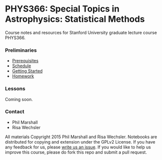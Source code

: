# PHYS366: Special Topics in Astrophysics: Statistical Methods 

Course notes and resources for Stanford University graduate lecture course PHYS366.

### Preliminaries

* [Prerequisites](https://github.com/drphilmarshall/StatisticalMethods/blob/master/doc/Prereqs.md)
* [Schedule](https://github.com/drphilmarshall/StatisticalMethods/blob/master/doc/Schedule.md)
* [Getting Started](https://github.com/drphilmarshall/StatisticalMethods/blob/master/doc/GettingStarted.md)
* [Homework](https://github.com/drphilmarshall/StatisticalMethods/blob/master/doc/Homework.md)
### Lessons

Coming soon.

### Contact

* Phil Marshall
* Risa Wechsler

All materials Copyright 2015 Phil Marshall and Risa Wechsler. Notebooks are distributed for copying and extension under the GPLv2 License. If you have any feedback for us, please [write us an issue](https://github.com/drphilmarshall/StatisticalMethods/issues). If you would like to help us improve this course, please do fork this repo and submit a pull request.
